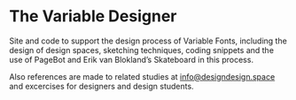 # The Variable Designer
Site and code to support the design process of Variable Fonts, including the design of design spaces, sketching techniques, coding snippets and the use of PageBot and Erik van Blokland’s Skateboard in this process. 

Also references are made to related studies at info@designdesign.space and excercises for designers and design students.
